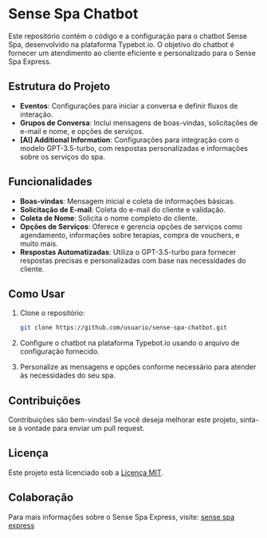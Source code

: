 # Sense Spa Chatbot

Este repositório contém o código e a configuração para o chatbot Sense Spa, desenvolvido na plataforma Typebot.io. O objetivo do chatbot é fornecer um atendimento ao cliente eficiente e personalizado para o Sense Spa Express.

## Estrutura do Projeto

- **Eventos**: Configurações para iniciar a conversa e definir fluxos de interação.
- **Grupos de Conversa**: Inclui mensagens de boas-vindas, solicitações de e-mail e nome, e opções de serviços.
- **[AI] Additional Information**: Configurações para integração com o modelo GPT-3.5-turbo, com respostas personalizadas e informações sobre os serviços do spa.

## Funcionalidades

- **Boas-vindas**: Mensagem inicial e coleta de informações básicas.
- **Solicitação de E-mail**: Coleta do e-mail do cliente e validação.
- **Coleta de Nome**: Solicita o nome completo do cliente.
- **Opções de Serviços**: Oferece e gerencia opções de serviços como agendamento, informações sobre terapias, compra de vouchers, e muito mais.
- **Respostas Automatizadas**: Utiliza o GPT-3.5-turbo para fornecer respostas precisas e personalizadas com base nas necessidades do cliente.

## Como Usar

1. Clone o repositório:
    ```bash
    git clone https://github.com/usuario/sense-spa-chatbot.git
    ```

2. Configure o chatbot na plataforma Typebot.io usando o arquivo de configuração fornecido.

3. Personalize as mensagens e opções conforme necessário para atender às necessidades do seu spa.

## Contribuições

Contribuições são bem-vindas! Se você deseja melhorar este projeto, sinta-se à vontade para enviar um pull request.

## Licença

Este projeto está licenciado sob a [Licença MIT](LICENSE).

## Colaboração

Para mais informações sobre o Sense Spa Express, visite: [sense spa express](https://www.sensespaexpress.com/)

